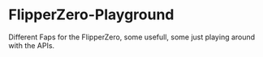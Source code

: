 # FlipperZero-Playground
Different Faps for the FlipperZero, some usefull, some just playing around with the APIs.

